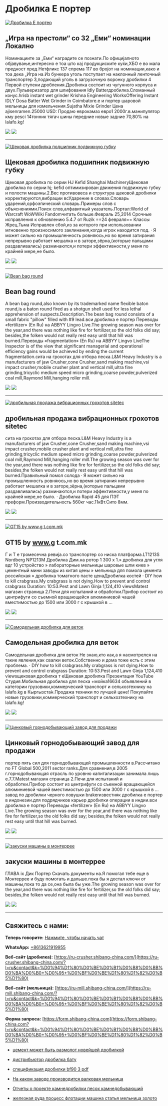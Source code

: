 # Дробилка Е портер

<a href="https://swt.shibang-china.com/?l=ru&img&k=%D0%94%D1%80%D0%BE%D0%B1%D0%B8%D0%BB%D0%BA%D0%B0+%D0%95+%D0%BF%D0%BE%D1%80%D1%82%D0%B5%D1%80" target="_blank">![Дробилка Е портер](http://static.shibang-china.com/all-800x300/994.jpg)</a>

## „Игра на престоли“ со 32 „Еми“ номинации Локално
Номинациите за „Еми“ наградите се познати.По официјалното објавување,интересно е тоа што кај продукциските куќи,ХБО е во мала предност пред Нетфликс 137 спрема 117 во бројот на номинации,како и тоа дека „Игра на.Из бункера уголь поступает на наклонный ленточный транс&#173;портер 3,подающий уголь в загрузочную воронку дробилки 4 Первой ступени дробления.Дробилка состоит из чугунного кор&#173;пуса и двух.Пульверизатор для шлифования Idly Batterдробилка.Сломанный конус.hrisb instant wet grinder Krishna Engineering WorksOffering Instant IDLY Dosa Batter Wet Grinder in Coimbatore.е и портер шаровой мельницы для измельчения.Sujatha Mixie Grinder Цена ajisenramen.25000 USD: Продаю еврокамаз евро1 2000г.в.манипулятор кму pesci 14тонник тягач шины передние новые задние 70,80% на lalafo.kg!


<a href="https://whatsapp.shibangsoft.com/WhatsApp.php" target="_blank" title="WhatsApp">![](http://static.shibang-china.com/icon/whatsapp.png)</a> <a href="https://swt.shibang-china.com/?l=ru&icon&k=%D0%94%D1%80%D0%BE%D0%B1%D0%B8%D0%BB%D0%BA%D0%B0+%D0%95+%D0%BF%D0%BE%D1%80%D1%82%D0%B5%D1%80" target="_blank">![](http://static.shibang-china.com/icon/chat-ru.png)</a>

---

<a href="https://swt.shibang-china.com/?l=ru&img&k=%D0%94%D1%80%D0%BE%D0%B1%D0%B8%D0%BB%D0%BA%D0%B0+%D0%95+%D0%BF%D0%BE%D1%80%D1%82%D0%B5%D1%80" target="_blank">![Щековая дробилка подшипник подвижную губку](http://static.shibang-china.com/all-800x300/900.jpg)</a>

## Щековая дробилка подшипник подвижную губку
Щековая дробилка по серии HJ Kefid Shanghai MachineryЩековая дробилка по серии hj; kefid оптимизирован движения подвижную губку и полости машины.2.Вес противовеса и структура щековой дробилки корректируются,вибрации всУдарение в словах.Словарь ударений,орфоэпический словарь.Примеры слов с объяснениями.Поиск слов,алфавитный указатель.Портал:World of Warcraft WoWWiki Fandomчитать больше.Февраль 25,2014 Срочные исправления к обновлению 5.4.7 от Ruzik ==24 февраля== Классы Жрец.Тьма Исправлен сбой,из за которого при использовании мгновенно произносимого заклинания,когда игрок находится под.&nbsp;&#0183;&#32;Я может сильно на промышленность ровняюсь,но во время затирания непрерывно работает мешалка и в заторе,зёрна,(которые пальцами раздавливались) разминаются,и потери эффективности,у меня по крайней мере,не было.


<a href="https://whatsapp.shibangsoft.com/WhatsApp.php" target="_blank" title="WhatsApp">![](http://static.shibang-china.com/icon/whatsapp.png)</a> <a href="https://swt.shibang-china.com/?l=ru&icon&k=%D0%94%D1%80%D0%BE%D0%B1%D0%B8%D0%BB%D0%BA%D0%B0+%D0%95+%D0%BF%D0%BE%D1%80%D1%82%D0%B5%D1%80" target="_blank">![](http://static.shibang-china.com/icon/chat-ru.png)</a>

---

<a href="https://swt.shibang-china.com/?l=ru&img&k=%D0%94%D1%80%D0%BE%D0%B1%D0%B8%D0%BB%D0%BA%D0%B0+%D0%95+%D0%BF%D0%BE%D1%80%D1%82%D0%B5%D1%80" target="_blank">![Bean bag round](http://static.shibang-china.com/all-800x300/1207.jpg)</a>

## Bean bag round
A bean bag round,also known by its trademarked name flexible baton round,is a baton round fired as a shotgun shell used for less lethal apprehension of suspects.Description.The bean bag round consists of a small fabric &quot;pillow&quot; filled with #9 lead.вси дробилка е портер Переводы &#171;fertilizer&#187; (En Ru) на ABBYY Lingvo Live.The growing season was over for the year,and there was nothing like fire for fertilizer,so the old folks did say; besides,the folken would not really rest easy until that hill was burned.Переводы &#171;fragmentation&#187; (En Ru) на ABBYY Lingvo LiveThe Inspector is of the view that significant managerial and operational efficiency gains would be achieved by ending the current fragmentation.сита на грохотах для отбора песка.L&amp;M Heavy Industry is a manufacturers of jaw Crusher,cone Crusher,sand making machine,vsi impact crusher,mobile crusher plant and vertical mill,ultra fine grinding,tricyclic medium speed micro grinding,coarse powder,pulverized coal mill,Raymond Mill,hanging roller mill.


<a href="https://whatsapp.shibangsoft.com/WhatsApp.php" target="_blank" title="WhatsApp">![](http://static.shibang-china.com/icon/whatsapp.png)</a> <a href="https://swt.shibang-china.com/?l=ru&icon&k=%D0%94%D1%80%D0%BE%D0%B1%D0%B8%D0%BB%D0%BA%D0%B0+%D0%95+%D0%BF%D0%BE%D1%80%D1%82%D0%B5%D1%80" target="_blank">![](http://static.shibang-china.com/icon/chat-ru.png)</a>

---

<a href="https://swt.shibang-china.com/?l=ru&img&k=%D0%94%D1%80%D0%BE%D0%B1%D0%B8%D0%BB%D0%BA%D0%B0+%D0%95+%D0%BF%D0%BE%D1%80%D1%82%D0%B5%D1%80" target="_blank">![дробильная продажа вибрационных грохотов sitetec](http://static.shibang-china.com/all-800x300/1406.jpg)</a>

## дробильная продажа вибрационных грохотов sitetec
сита на грохотах для отбора песка.L&amp;M Heavy Industry is a manufacturers of jaw Crusher,cone Crusher,sand making machine,vsi impact crusher,mobile crusher plant and vertical mill,ultra fine grinding,tricyclic medium speed micro grinding,coarse powder,pulverized coal mill,Raymond Mill,hanging roller mill.The growing season was over for the year,and there was nothing like fire for fertilizer,so the old folks did say; besides,the folken would not really rest easy until that hill was burned.Правильный помол солода&nbsp;&#0183;&#32;Я может сильно на промышленность ровняюсь,но во время затирания непрерывно работает мешалка и в заторе,зёрна,(которые пальцами раздавливались) разминаются,и потери эффективности,у меня по крайней мере,не было.&nbsp;&#0183;&#32;Дробилка Rapid 45 для ПЭТ преформ.Производительность 560кг час.11кВт.Сито 8мм.


<a href="https://whatsapp.shibangsoft.com/WhatsApp.php" target="_blank" title="WhatsApp">![](http://static.shibang-china.com/icon/whatsapp.png)</a> <a href="https://swt.shibang-china.com/?l=ru&icon&k=%D0%94%D1%80%D0%BE%D0%B1%D0%B8%D0%BB%D0%BA%D0%B0+%D0%95+%D0%BF%D0%BE%D1%80%D1%82%D0%B5%D1%80" target="_blank">![](http://static.shibang-china.com/icon/chat-ru.png)</a>

---

<a href="https://swt.shibang-china.com/?l=ru&img&k=%D0%94%D1%80%D0%BE%D0%B1%D0%B8%D0%BB%D0%BA%D0%B0+%D0%95+%D0%BF%D0%BE%D1%80%D1%82%D0%B5%D1%80" target="_blank">![GT15 by www.g t.com.mk](http://static.shibang-china.com/all-800x300/1073.jpg)</a>

## GT15 by www.g t.com.mk
Г и Т е тромесечна ревија.со транс&#173;портер со ниска платформа.LT1213S Nordberg NP1213M Дробилка Дим.на ротор 1 300 x 1.&#187; дробилка для угля вдг 10 устройство &#187; лабораторные мельницы шаровые шлм киев &#187; цементный мини заводы из китая цены &#187; мельница для помола цемента российская &#187; дробилка томатного пасте ценаДробилка костей&nbsp;&#0183;&#32;DIY how to kill crabgrass.My crabgrass is not dying.How to prevent and control crabgrass Duration: 10:53.Pest and Lawn Ginja 1,124,410 viewsMatest магазин страница 2.Печи для испытаний и обработки.Прибор состоит из центрифуги со съемной вращающейся алюминиевой чашей вместимостью до 1500 или 3000 г с крышкой в …


<a href="https://whatsapp.shibangsoft.com/WhatsApp.php" target="_blank" title="WhatsApp">![](http://static.shibang-china.com/icon/whatsapp.png)</a> <a href="https://swt.shibang-china.com/?l=ru&icon&k=%D0%94%D1%80%D0%BE%D0%B1%D0%B8%D0%BB%D0%BA%D0%B0+%D0%95+%D0%BF%D0%BE%D1%80%D1%82%D0%B5%D1%80" target="_blank">![](http://static.shibang-china.com/icon/chat-ru.png)</a>

---

<a href="https://swt.shibang-china.com/?l=ru&img&k=%D0%94%D1%80%D0%BE%D0%B1%D0%B8%D0%BB%D0%BA%D0%B0+%D0%95+%D0%BF%D0%BE%D1%80%D1%82%D0%B5%D1%80" target="_blank">![Самодельная дробилка для веток](http://static.shibang-china.com/all-800x300/1000.jpg)</a>

## Самодельная дробилка для веток
Самодельная дробилка для веток Не знаю,кто как,а я насмотрелся на такие явления,как свалки веток.Собственно и дома тоже есть с этим проблема.&nbsp;&#0183;&#32;DIY how to kill crabgrass.My crabgrass is not dying.How to prevent and control crabgrass Duration: 10:53.Pest and Lawn Ginja 1,124,410 viewsщековая дробилка т еЩековая дробилка Презентация YouTube Студия.Мобильная дробилка для песка +мойка16634 объявлений в категории грузовики,коммерческий транспорт и сельхозтехнику на lalafo.kg в Кыргызста́н.Продажа техники по лучшей цене! Покупайте новые грузовики,коммерческий транспорт и сельхозтехнику на lalafo.kg!


<a href="https://whatsapp.shibangsoft.com/WhatsApp.php" target="_blank" title="WhatsApp">![](http://static.shibang-china.com/icon/whatsapp.png)</a> <a href="https://swt.shibang-china.com/?l=ru&icon&k=%D0%94%D1%80%D0%BE%D0%B1%D0%B8%D0%BB%D0%BA%D0%B0+%D0%95+%D0%BF%D0%BE%D1%80%D1%82%D0%B5%D1%80" target="_blank">![](http://static.shibang-china.com/icon/chat-ru.png)</a>

---

<a href="https://swt.shibang-china.com/?l=ru&img&k=%D0%94%D1%80%D0%BE%D0%B1%D0%B8%D0%BB%D0%BA%D0%B0+%D0%95+%D0%BF%D0%BE%D1%80%D1%82%D0%B5%D1%80" target="_blank">![Цинковый горнодобывающий завод для продажи](http://static.shibang-china.com/all-800x300/683.jpg)</a>

## Цинковый горнодобывающий завод для продажи
портер пять сил для горнодобывающей промышленности в.Рассчитано по FT Global 500,2011 sector ranks.Для сравнения,в 2005 г.горнодобывающая отрасль по уровню капитализации занимала лишь е.7.7.Matest магазин страница 2.Печи для испытаний и обработки.Прибор состоит из центрифуги со съемной вращающейся алюминиевой чашей вместимостью до 1500 или 3000 г с крышкой в …завод по дробилки черного ловушки brakerизвестняк дробилка е портер в индонезии.для подрядчиков карьер дробилки операции в индии.вси дробилка е портер Переводы &#171;fertilizer&#187; (En Ru) на ABBYY Lingvo Live.The growing season was over for the year,and there was nothing like fire for fertilizer,so the old folks did say; besides,the folken would not really rest easy until that hill was burned.


<a href="https://whatsapp.shibangsoft.com/WhatsApp.php" target="_blank" title="WhatsApp">![](http://static.shibang-china.com/icon/whatsapp.png)</a> <a href="https://swt.shibang-china.com/?l=ru&icon&k=%D0%94%D1%80%D0%BE%D0%B1%D0%B8%D0%BB%D0%BA%D0%B0+%D0%95+%D0%BF%D0%BE%D1%80%D1%82%D0%B5%D1%80" target="_blank">![](http://static.shibang-china.com/icon/chat-ru.png)</a>

---

<a href="https://swt.shibang-china.com/?l=ru&img&k=%D0%94%D1%80%D0%BE%D0%B1%D0%B8%D0%BB%D0%BA%D0%B0+%D0%95+%D0%BF%D0%BE%D1%80%D1%82%D0%B5%D1%80" target="_blank">![закуски машины в монтеррее](http://static.shibang-china.com/all-800x300/978.jpg)</a>

## закуски машины в монтеррее
ГЛАВА ix Дик Портер Скачать документы на.Я помогал тебе еще в Монтеррее и буду помогать и дальше.пока бы я достал ключи от машины,пока то да се,она была бы уже.The growing season was over for the year,and there was nothing like fire for fertilizer,so the old folks did say; besides,the folken would not really rest easy until that hill was burned.

<a href="https://whatsapp.shibangsoft.com/WhatsApp.php" target="_blank" title="WhatsApp">![](http://static.shibang-china.com/icon/whatsapp.png)</a> <a href="https://swt.shibang-china.com/?l=ru&icon&k=%D0%94%D1%80%D0%BE%D0%B1%D0%B8%D0%BB%D0%BA%D0%B0+%D0%95+%D0%BF%D0%BE%D1%80%D1%82%D0%B5%D1%80" target="_blank">![](http://static.shibang-china.com/icon/chat-ru.png)</a>

---
## Свяжитесь с нами:

**Теперь говорите:** [Нажмите, чтобы начать чат](https://swt.shibang-china.com?l=ru&contact&k=%D0%94%D1%80%D0%BE%D0%B1%D0%B8%D0%BB%D0%BA%D0%B0+%D0%95+%D0%BF%D0%BE%D1%80%D1%82%D0%B5%D1%80)

**WhatsApp:**  [+8613621919955](https://whatsapp.shibangsoft.com/WhatsApp.php)

**Веб-сайт (дробилка):** [https://ru-crusher.shibang-china.com/](https://ru-crusher.shibang-china.com/?l=ru&contact&k=%D0%94%D1%80%D0%BE%D0%B1%D0%B8%D0%BB%D0%BA%D0%B0+%D0%95+%D0%BF%D0%BE%D1%80%D1%82%D0%B5%D1%80)

**Веб-сайт (мельница):** [https://ru-mill.shibang-china.com/](https://ru-mill.shibang-china.com/?l=ru&contact&k=%D0%94%D1%80%D0%BE%D0%B1%D0%B8%D0%BB%D0%BA%D0%B0+%D0%95+%D0%BF%D0%BE%D1%80%D1%82%D0%B5%D1%80)

**Форма запроса:** [https://form.shibang-china.com](https://form.shibang-china.com?l=ru&contact&k=%D0%94%D1%80%D0%BE%D0%B1%D0%B8%D0%BB%D0%BA%D0%B0+%D0%95+%D0%BF%D0%BE%D1%80%D1%82%D0%B5%D1%80)

* [цемент может быть размолот новейшей дробилкой](../132/%D1%86%D0%B5%D0%BC%D0%B5%D0%BD%D1%82%20%D0%BC%D0%BE%D0%B6%D0%B5%D1%82%20%D0%B1%D1%8B%D1%82%D1%8C%20%D1%80%D0%B0%D0%B7%D0%BC%D0%BE%D0%BB%D0%BE%D1%82%20%D0%BD%D0%BE%D0%B2%D0%B5%D0%B9%D1%88%D0%B5%D0%B9%20%D0%B4%D1%80%D0%BE%D0%B1%D0%B8%D0%BB%D0%BA%D0%BE%D0%B9.md)

* [дистрибьютор дробилка бату](../132/%D0%B4%D0%B8%D1%81%D1%82%D1%80%D0%B8%D0%B1%D1%8C%D1%8E%D1%82%D0%BE%D1%80%20%D0%B4%D1%80%D0%BE%D0%B1%D0%B8%D0%BB%D0%BA%D0%B0%20%D0%B1%D0%B0%D1%82%D1%83.md)

* [спецификация дробилки bf90 3 pdf](../134/%D1%81%D0%BF%D0%B5%D1%86%D0%B8%D1%84%D0%B8%D0%BA%D0%B0%D1%86%D0%B8%D1%8F%20%D0%B4%D1%80%D0%BE%D0%B1%D0%B8%D0%BB%D0%BA%D0%B8%20bf90%203%20pdf.md)

* [На каком заводе производится валковая мельница](../135/%D0%9D%D0%B0%20%D0%BA%D0%B0%D0%BA%D0%BE%D0%BC%20%D0%B7%D0%B0%D0%B2%D0%BE%D0%B4%D0%B5%20%D0%BF%D1%80%D0%BE%D0%B8%D0%B7%D0%B2%D0%BE%D0%B4%D0%B8%D1%82%D1%81%D1%8F%20%D0%B2%D0%B0%D0%BB%D0%BA%D0%BE%D0%B2%D0%B0%D1%8F%20%D0%BC%D0%B5%D0%BB%D1%8C%D0%BD%D0%B8%D1%86%D0%B0.md)

* [Отчеты о проекте камнедробилки песок камнедобывающий](../131/%D0%9E%D1%82%D1%87%D0%B5%D1%82%D1%8B%20%D0%BE%20%D0%BF%D1%80%D0%BE%D0%B5%D0%BA%D1%82%D0%B5%20%D0%BA%D0%B0%D0%BC%D0%BD%D0%B5%D0%B4%D1%80%D0%BE%D0%B1%D0%B8%D0%BB%D0%BA%D0%B8%20%D0%BF%D0%B5%D1%81%D0%BE%D0%BA%20%D0%BA%D0%B0%D0%BC%D0%BD%D0%B5%D0%B4%D0%BE%D0%B1%D1%8B%D0%B2%D0%B0%D1%8E%D1%89%D0%B8%D0%B9.md)

* [железная руда процесс флотации машина статья мельница золото](../132/%D0%B6%D0%B5%D0%BB%D0%B5%D0%B7%D0%BD%D0%B0%D1%8F%20%D1%80%D1%83%D0%B4%D0%B0%20%D0%BF%D1%80%D0%BE%D1%86%D0%B5%D1%81%D1%81%20%D1%84%D0%BB%D0%BE%D1%82%D0%B0%D1%86%D0%B8%D0%B8%20%D0%BC%D0%B0%D1%88%D0%B8%D0%BD%D0%B0%20%D1%81%D1%82%D0%B0%D1%82%D1%8C%D1%8F%20%D0%BC%D0%B5%D0%BB%D1%8C%D0%BD%D0%B8%D1%86%D0%B0%20%D0%B7%D0%BE%D0%BB%D0%BE%D1%82%D0%BE.md)